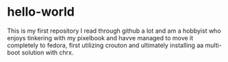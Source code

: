# hello-world
This is my first repository
I read through github a lot and am a hobbyist who enjoys tinkering with my pixelbook and havve managed to move it completely to fedora, first utilizing crouton and ultimately installing aa multi-boot solution with chrx.
